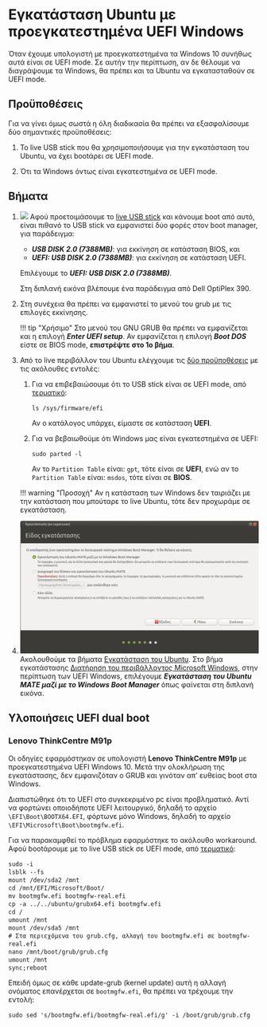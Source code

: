 # Εγκατάσταση Ubuntu με προεγκατεστημένα UEFI Windows

Όταν έχουμε υπολογιστή με προεγκατεστημένα τα Windows 10 συνήθως αυτά είναι σε
UEFI mode. Σε αυτήν την περίπτωση, αν δε θέλουμε να διαγράψουμε τα Windows, θα
πρέπει και τα Ubuntu να εγκατασταθούν σε UEFI mode.

## Προϋποθέσεις

Για να γίνει όμως σωστά η όλη διαδικασία θα πρέπει να εξασφαλίσουμε δύο
σημαντικές προϋποθέσεις:

1.  To live USB stick που θα χρησιμοποιήσουμε για την εγκατάσταση του Ubuntu, να
    έχει bootάρει σε UEFI mode.

2.  Ότι τα Windows όντως είναι εγκατεστημένα σε UEFI mode.

## Βήματα

1.  [![](Dell_OptiPlex_390_UEFI.jpg)](Dell_OptiPlex_390_UEFI.jpg)
    Αφού προετοιμάσουμε το [live USB stick](../../ubuntu/liveusb/) και κάνουμε
    boot από αυτό, είναι πιθανό το USB stick να εμφανιστεί δύο φορές στον boot manager, για παράδειγμα:

    -   ***USB DISK 2.0 (7388MB)***: για εκκίνηση σε κατάσταση BIOS, και
    -   ***UEFI: USB DISK 2.0 (7388MB)***: για εκκίνηση σε κατάσταση UEFI.

    Επιλέγουμε το ***UEFI: USB DISK 2.0 (7388MB)***.

    Στη διπλανή εικόνα βλέπουμε ένα παράδειγμα από Dell OptiPlex 390.

2.  Στη συνέχεια θα πρέπει να εμφανιστεί το μενού του grub με τις επιλογές
    εκκίνησης.

    !!! tip "Χρήσιμο"
        Στο μενού του GNU GRUB θα πρέπει να εμφανίζεται και η επιλογή ***Enter
        UEFI setup***. Αν εμφανίζεται η επιλογή ***Boot DOS*** είστε σε BIOS
        mode, **επιστρέψτε στο 1ο βήμα**.

2.  Από το live περιβάλλον του Ubuntu ελέγχουμε τις [δύο
    προϋποθέσεις](#προϋποθέσεις) με τις ακόλουθες εντολές:

    1.  Για να επιβεβαιώσουμε ότι το USB stick είναι σε UEFI mode,
        από [τερματικό](../../glossary#terminal):
        ```shell
        ls /sys/firmware/efi
        ```
        Αν ο κατάλογος υπάρχει, είμαστε σε κατάσταση **UEFI**.

    2.  Για να βεβαιωθούμε ότι Windows μας είναι εγκατεστημένα σε UEFI:
        ```shell
        sudo parted -l
        ```
        Αν το `Partition Table` είναι: `gpt`, τότε είναι σε **UEFI**, ενώ αν το
        `Partition Table` είναι: `msdos`, τότε είναι σε **BIOS**.

    !!! warning "Προσοχή"
        Αν η κατάσταση των Windows δεν ταιριάζει με την κατάσταση που μπούταρε
        το live Ubuntu, τότε δεν προχωράμε σε εγκατάσταση.

3.  [![](type-of-installation.png)](type-of-installation.png)
    Ακολουθούμε τα βήματα [Εγκατάσταση του Ubuntu](../../ubuntu/installation/).
    Στο βήμα εγκατάστασης [Διατήρηση του περιβάλλοντος Microsoft
    Windows](../../ubuntu/disk-windows/#διατήρηση-του-περιβάλλοντος-microsoft-windows),
    στην περίπτωση των UEFI Windows, επιλέγουμε ***Εγκατάσταση του Ubuntu MATE
    μαζί με το Windows Boot Manager*** όπως φαίνεται στη διπλανή εικόνα.

## Υλοποιήσεις UEFI dual boot

### Lenovo ThinkCentre M91p

Οι οδηγίες εφαρμόστηκαν σε υπολογιστή **Lenovo ThinkCentre M91p** με
προεγκατεστημένα UEFI Windows 10. Μετά την ολοκλήρωση της εγκατάστασης, δεν
εμφανιζόταν ο GRUB και γινόταν απ' ευθείας boot στα Windows.

Διαπιστώθηκε ότι το UEFI στο συγκεκριμένο pc είναι προβληματικό. Αντί να
φορτώνει οποιοδήποτε UEFI λειτουργικό, δηλαδή το αρχείο
`\EFI\Boot\BOOTX64.EFI`, φόρτωνε μόνο Windows, δηλαδή το αρχείο
`\EFI\Microsoft\Boot\bootmgfw.efi`.

Για να παρακαμφθεί το πρόβλημα εφαρμόστηκε το ακόλουθο workaround. Αφού bootάρουμε με το live USB stick σε UEFI mode, από [τερματικό](../../glossary#terminal):
```shell-session
sudo -i
lsblk --fs
mount /dev/sda2 /mnt
cd /mnt/EFI/Microsoft/Boot/
mv bootmgfw.efi bootmgfw-real.efi
cp -a ../../ubuntu/grubx64.efi bootmgfw.efi
cd /
umount /mnt
mount /dev/sda5 /mnt
# Στα περιεχόμενα του grub.cfg, αλλαγή του bootmgfw.efi σε bootmgfw-real.efi
nano /mnt/boot/grub/grub.cfg
umount /mnt
sync;reboot
```
Επειδή όμως σε κάθε update-grub (kernel update) αυτή η αλλαγή ονόματος επανέρχεται σε `bootmgfw.efi`, θα πρέπει να τρέχουμε την εντολή:
```shell
sudo sed 's/bootmgfw.efi/bootmgfw-real.efi/g' -i /boot/grub/grub.cfg
```


